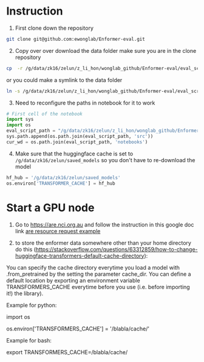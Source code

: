 # Instruction
1. First clone down the repository 
```bash
git clone git@github.com:ewonglab/Enformer-eval.git
```

2. Copy over over download the data folder
make sure you are in the clone repository
```bash
cp  -r /g/data/zk16/zelun/z_li_hon/wonglab_github/Enformer-eval/eval_script/data ./eval_script/data
```
or you could make a symlink to the data folder 
```bash
ln -s /g/data/zk16/zelun/z_li_hon/wonglab_github/Enformer-eval/eval_script/data ./eval_script/data
```

3. Need to reconfigure the paths in notebook for it to work
```python
# First cell of the notebook
import sys
import os
eval_script_path = "/g/data/zk16/zelun/z_li_hon/wonglab_github/Enformer-eval/eval_script/" 
sys.path.append(os.path.join(eval_script_path, 'src'))
cur_wd = os.path.join(eval_script_path, 'notebooks')
```

4. Make sure that the huggingface cache is set to `/g/data/zk16/zelun/saved_models` so you don't have to re-download the model
```python
hf_hub = '/g/data/zk16/zelun/saved_models'
os.environ['TRANSFORMER_CACHE'] = hf_hub
```

# Start a GPU node

1. Go to https://are.nci.org.au and follow the instruction in this google doc link
[are resource request example](https://docs.google.com/document/d/1nQpQeh6enuetnFB4gfyj_Fi1l2OVnp-irxOz89gtFVo/edit?usp=sharing)

2. to store the enformer data somewhere other than your home directory do this (https://stackoverflow.com/questions/63312859/how-to-change-huggingface-transformers-default-cache-directory):
   
You can specify the cache directory everytime you load a model with .from_pretrained by the setting the parameter cache_dir. You can define a default location by exporting an environment variable TRANSFORMERS_CACHE everytime before you use (i.e. before importing it!) the library).

Example for python:

import os

os.environ['TRANSFORMERS_CACHE'] = '/blabla/cache/'

Example for bash:

export TRANSFORMERS_CACHE=/blabla/cache/
